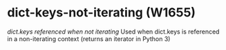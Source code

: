 # dict-keys-not-iterating (W1655)

*dict.keys referenced when not iterating* Used when dict.keys is
referenced in a non-iterating context (returns an iterator in Python 3)
